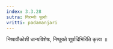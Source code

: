```yaml
---
index: 3.3.28
sutra: निरभ्योः पूल्वोः
vritti: padamanjari
---
```


 निष्पावौकोशी धान्यविशेषः, निष्पूयते शूर्पादिभिरिति कृत्वा ॥